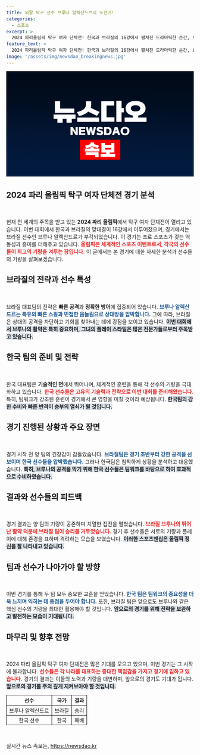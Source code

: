 ```yaml
---
title: 외팔 탁구 선수 브루나 알렉산드르의 도전기!
categories:
  - 스포츠
excerpt: >
  2024 파리올림픽 탁구 여자 단체전! 한국과 브라질의 16강에서 펼쳐진 드라마틱한 순간, 브라질 선수의 손에서 느껴지는 긴장감은 과연 어떤 결과를 가져올까? 클릭해 결과를 확인하세요!
feature_text: >
  2024 파리올림픽 탁구 여자 단체전! 한국과 브라질의 16강에서 펼쳐진 드라마틱한 순간, 브라질 선수의 손에서 느껴지는 긴장감은 과연 어떤 결과를 가져올까? 클릭해 결과를 확인하세요!
image: '/assets/img/newsdao_breakingnews.jpg'
---
```


<p><img src="/assets/img/newsdao_breakingnews.jpg" alt="pcversion 속보" /></p>

<h2 data-ke-size="size26">2024 파리 올림픽 탁구 여자 단체전 경기 분석</h2>

<p data-ke-size="size16">&nbsp;</p>

<p>현재 전 세계의 주목을 받고 있는 <strong>2024 파리 올림픽</strong>에서 탁구 여자 단체전이 열리고 있습니다. 이번 대회에서 한국과 브라질의 맞대결이 16강에서 이루어졌으며, 경기에서는 브라질 선수인 브루나 알렉산드르가 부각되었습니다. 이 경기는 프로 스포츠가 갖는 역동성과 흥미를 더해주고 있습니다. <b><span style="color: #ee2323;">올림픽은 세계적인 스포츠 이벤트로서, 각국의 선수들이 최고의 기량을 겨루는 장입니다.</span></b> 이 글에서는 본 경기에 대한 자세한 분석과 선수들의 기량을 살펴보겠습니다.</p>

<h2 data-ke-size="size26">브라질의 전략과 선수 특성</h2>

<p data-ke-size="size16">&nbsp;</p>

<p>브라질 대표팀의 전략은 <strong>빠른 공격</strong>과 <strong>정확한 방어</strong>에 집중되어 있습니다. <b><span style="color: #1a5490;">브루나 알렉산드르는 특유의 빠른 스윙과 민첩한 몸놀림으로 상대방을 압박합니다.</span></b> 그에 따라, 브라질은 상대의 공격을 차단하고 기회를 찾아내는 데에 강점을 보이고 있습니다. <b><span style="background-color: #21538527;">이번 대회에서 브루나의 활약은 특히 중요하며, 그녀의 플레이 스타일은 많은 전문가들로부터 주목받고 있습니다.</span></b></p>

<h2 data-ke-size="size26">한국 팀의 준비 및 전략</h2>

<p data-ke-size="size16">&nbsp;</p>

<p>한국 대표팀은 <strong>기술적인 면</strong>에서 뛰어나며, 체계적인 훈련을 통해 각 선수의 기량을 극대화하고 있습니다. <b><span style="color: #ee2323;">한국 선수들은 고유의 기술력과 전략으로 이번 대회를 준비해왔습니다.</span></b> 특히, 팀워크가 강조된 훈련이 경기에서 큰 영향을 미칠 것이라 예상됩니다. <b><span style="background-color: #21538527;">한국팀의 강한 수비와 빠른 반격이 승부의 열쇠가 될 것입니다.</span></b></p>

<h2 data-ke-size="size26">경기 진행된 상황과 주요 장면</h2>

<p data-ke-size="size16">&nbsp;</p>

<p>경기 시작 전 양 팀의 긴장감이 감돌았습니다. <b><span style="color: #1a5490;">브라질팀은 경기 초반부터 강한 공격을 선보이며 한국 선수들을 압박했습니다.</span></b> 그러나 한국팀은 침착하게 상황을 분석하고 대응했습니다. <b><span style="background-color: #21538527;">특히, 브루나의 공격을 막기 위해 한국 선수들은 팀워크를 바탕으로 하여 효과적으로 수비하였습니다.</span></b> </p>

<h2 data-ke-size="size26">결과와 선수들의 피드백</h2>

<p data-ke-size="size16">&nbsp;</p>

<p>경기 결과는 양 팀의 기량이 공존하며 치열한 접전을 펼쳤습니다. <b><span style="color: #ee2323;">브라질 브루나의 뛰어난 활약 덕분에 브라질 팀이 승리를 거두었습니다.</span></b> 경기 후 선수들은 서로의 기량과 플레이에 대해 존경을 표하며 격려하는 모습을 보였습니다. <b><span style="background-color: #21538527;">이러한 스포츠맨십은 올림픽 정신을 잘 나타내고 있습니다.</span></b></p>

<h2 data-ke-size="size26">팀과 선수가 나아가야 할 방향</h2>

<p data-ke-size="size16">&nbsp;</p>

<p>이번 경기를 통해 두 팀 모두 중요한 교훈을 얻었습니다. <b><span style="color: #1a5490;">한국 팀은 팀워크의 중요성을 더욱 느끼며 익히는 데 중점을 두어야 합니다.</span></b> 또한, 브라질 팀은 앞으로도 브루나와 같은 핵심 선수의 기량을 최대한 활용해야 할 것입니다. <b><span style="background-color: #21538527;">앞으로의 경기를 위해 전략을 보완하고 발전하는 모습이 기대됩니다.</span></b></p>

<h2 data-ke-size="size26">마무리 및 향후 전망</h2>

<p data-ke-size="size16">&nbsp;</p>

<p>2024 파리 올림픽 탁구 여자 단체전은 많은 기대를 모으고 있으며, 이번 경기는 그 시작에 불과합니다. <b><span style="color: #ee2323;">선수들은 각 나라를 대표하는 중대한 책임감을 가지고 경기에 임하고 있습니다.</span></b> 경기의 결과는 이들의 노력과 기량을 대변하며, 앞으로의 경기도 기대가 됩니다. <b><span style="background-color: #21538527;">앞으로의 경기를 주의 깊게 지켜보아야 할 것입니다.</span></b> </p>

<table style="width:100%; border-collapse:collapse;">
    <tr>
        <th style="border: 1px solid black; text-align: center;">선수</th>
        <th style="border: 1px solid black; text-align: center;">국가</th>
        <th style="border: 1px solid black; text-align: center;">결과</th>
    </tr>
    <tr>
        <td style="border: 1px solid black; text-align: center;">브루나 알렉산드르</td>
        <td style="border: 1px solid black; text-align: center;">브라질</td>
        <td style="border: 1px solid black; text-align: center;">승리</td>
    </tr>
    <tr>
        <td style="border: 1px solid black; text-align: center;">한국 선수</td>
        <td style="border: 1px solid black; text-align: center;">한국</td>
        <td style="border: 1px solid black; text-align: center;">패배</td>
    </tr>
</table>

<p data-ke-size="size16">&nbsp;</p>
실시간 뉴스 속보는, <a href="https://newsdao.kr" rel="dofollow">https://newsdao.kr</a>


